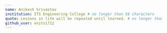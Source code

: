 ```yaml
---
name: Anikesh Srivastav
institution: ITS Engineering College # no longer than 58 characters
quote: Lessons in life will be repeated until learned. # no longer than 100 characters, avoid using quotes(") to guarantee the format remains the same.
github_user: enits1712
---
```

